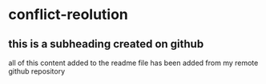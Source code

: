 # conflict-reolution

## this is a subheading created on github

all of this content added to the readme file has been added from my remote github repository 
